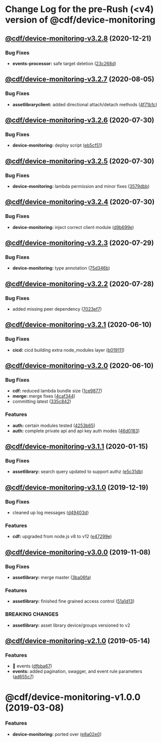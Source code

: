 # Change Log for the pre-Rush (<v4) version of @cdf/device-monitoring

## [@cdf/device-monitoring-v3.2.8](@cdf/device-monitoring-v3.2.7...@cdf/device-monitoring-v3.2.8) (2020-12-21)


### Bug Fixes

* **events-processor:** safe target deletion ([23c268d](23c268d1ca40e1b53c8d371f8fb22d0bf34c885f))

## [@cdf/device-monitoring-v3.2.7](@cdf/device-monitoring-v3.2.6...@cdf/device-monitoring-v3.2.7) (2020-08-05)


### Bug Fixes

* **assetlibraryclient:** added directional attach/detach methods ([4f71b1c](4f71b1cc404118d18bd45914af9d0f403e61352c))

## [@cdf/device-monitoring-v3.2.6](@cdf/device-monitoring-v3.2.5...@cdf/device-monitoring-v3.2.6) (2020-07-30)


### Bug Fixes

* **device-monitoring:** deploy script ([eb5cf51](eb5cf51923577f5f874de965988e890804d77ae9))

## [@cdf/device-monitoring-v3.2.5](@cdf/device-monitoring-v3.2.4...@cdf/device-monitoring-v3.2.5) (2020-07-30)


### Bug Fixes

* **device-monitoring:** lambda permission and minor fixes ([3579dbb](3579dbbe06d227b003d04229fe53091e867eeb13))

## [@cdf/device-monitoring-v3.2.4](@cdf/device-monitoring-v3.2.3...@cdf/device-monitoring-v3.2.4) (2020-07-30)


### Bug Fixes

* **device-monitoring:** inject correct client module ([d9b699e](d9b699e5a320736fb7d2a694e2cb73155fbe53c6))

## [@cdf/device-monitoring-v3.2.3](@cdf/device-monitoring-v3.2.2...@cdf/device-monitoring-v3.2.3) (2020-07-29)


### Bug Fixes

* **device-monitoring:** type annotation ([75d346b](75d346b6561d2f57b4a141f33c4d0ca16a16712d))

## [@cdf/device-monitoring-v3.2.2](@cdf/device-monitoring-v3.2.1...@cdf/device-monitoring-v3.2.2) (2020-07-28)


### Bug Fixes

* added missing peer dependency ([7023ef7](7023ef7b2813cecf590003feb9c829deb04217b2))

## [@cdf/device-monitoring-v3.2.1](@cdf/device-monitoring-v3.2.0...@cdf/device-monitoring-v3.2.1) (2020-06-10)


### Bug Fixes

* **cicd:** cicd building extra node_modules layer ([b019111](b019111adadea7bac04ed3aaa35254c3137615e0))

## [@cdf/device-monitoring-v3.2.0](@cdf/device-monitoring-v3.1.1...@cdf/device-monitoring-v3.2.0) (2020-06-10)


### Bug Fixes

* **cdf:** reduced lambda bundle size ([1ce9877](1ce9877878831dac78b00ddbc5589cadead19d53))
* **merge:** merge fixes ([4caf344](4caf3445de7d35f0abd33718244aa5f0de88021c))
* committing latest ([335c842](335c84223ab2a860c52766559b220170a64c7c17))


### Features

* **auth:** certain modules tested ([4253b65](4253b65750e52dd962a3a42dde05626044bb79cc))
* **auth:** complete private api and api key auth modes ([46d0183](46d0183e779e21a7ad39e879481b369bec2d060f))

## [@cdf/device-monitoring-v3.1.1](@cdf/device-monitoring-v3.1.0...@cdf/device-monitoring-v3.1.1) (2020-01-15)


### Bug Fixes

* **assetlibrary:** search query updated to support authz ([e5c31db](e5c31db609841406d98733e62e3ed93073ffbb1f))

## [@cdf/device-monitoring-v3.1.0](@cdf/device-monitoring-v3.0.0...@cdf/device-monitoring-v3.1.0) (2019-12-19)


### Bug Fixes

* cleaned up log messages ([d49403d](d49403d11f3f73ea8c5ce061bfa790ec40cd8c13))


### Features

* **cdf:** upgraded from node.js v8 to v12 ([e47299e](e47299ee399acf6554a0845048c4fed99251c2b1))

## [@cdf/device-monitoring-v3.0.0](@cdf/device-monitoring-v2.1.0...@cdf/device-monitoring-v3.0.0) (2019-11-08)


### Bug Fixes

* **assetlibrary:** merge master ([3ba06fa](3ba06fa9fc5b264ceaed0f97ccf45fab97d57a08))


### Features

* **assetlibrary:** finished fine grained access control ([51a1d13](51a1d134ec48be2d62edc575998752ff866230bf))


### BREAKING CHANGES

* **assetlibrary:** asset library device/groups versioned to v2

## [@cdf/device-monitoring-v2.1.0](@cdf/device-monitoring-v2.0.0...@cdf/device-monitoring-v2.1.0) (2019-05-14)


### Features

* 🎸 events ([dfbba67](dfbba67))
* **events:** added pagination, swagger, and event rule parameters ([ad655c7](ad655c7))

# @cdf/device-monitoring-v1.0.0 (2019-03-08)


### Features

* **device-monitoring:** ported over ([e8a02e0](e8a02e0))